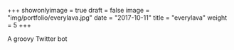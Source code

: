 +++
showonlyimage = true
draft = false
image = "img/portfolio/everylava.jpg"
date = "2017-10-11"
title = "everylava"
weight = 5
+++

A groovy Twitter bot

<!--more-->
